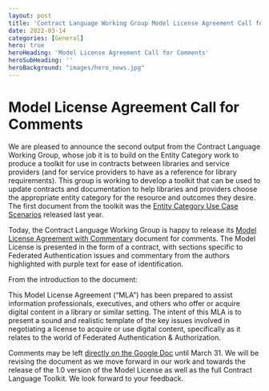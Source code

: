 ```yaml
---
layout: post
title: 'Contract Language Working Group Model License Agreement Call for Comments'
date: 2022-03-14
categories: [General]
hero: true
heroHeading: 'Model License Agreement Call for Comments'
heroSubHeading: ''
heroBackground: "images/hero_news.jpg"
---
```


# Model License Agreement Call for Comments

We are pleased to announce the second output from the Contract Language Working Group, whose job it is to build on the Entity Category work to produce a toolkit for use in contracts between libraries and service providers (and for service providers to have as a reference for library requirements). This group is working to develop a toolkit that can be used to update contracts and documentation to help libraries and providers choose the appropriate entity category for the resource and outcomes they desire. The first document from the toolkit was the [Entity Category Use Case Scenarios](https://docs.google.com/document/d/1gLl5CBKhcMJoCxFfR1NURwYxkBZKkgrC_XZ9IO0f5Mo/edit#heading=h.jvrxdjhm191n) released last year.

Today, the Contract Language Working Group is happy to release its [Model License Agreement with Commentary](https://docs.google.com/document/d/1BDkZ2iwnQoCcqbIhTlBQRZo7xAfRPiC_h0a_EZut3o0/edit?usp=sharing) document for comments. The Model License is presented in the form of a contract, with sections specific to Federated Authentication issues and commentary from the authors highlighted with purple text for ease of identification.

From the introduction to the document:

<div style="blockquote">This Model License Agreement (“MLA”) has been prepared to assist information professionals, executives, and others who offer or acquire digital content in a library or similar setting. The intent of this MLA is to present a sound and realistic template of the key issues involved in negotiating a license to acquire or use digital content, specifically as it relates to the world of Federated Authentication & Authorization.
</div>

Comments may be left [directly on the Google Doc](https://docs.google.com/document/d/1BDkZ2iwnQoCcqbIhTlBQRZo7xAfRPiC_h0a_EZut3o0/edit?usp=sharing) until March 31. We will be revising the document as we move forward in our work and towards the release of the 1.0 version of the Model License as well as the full Contract Language Toolkit. We look forward to your feedback.
